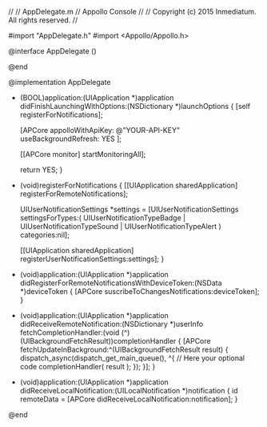 //
//  AppDelegate.m
//  Appollo Console
//
//  Copyright (c) 2015 Inmediatum. All rights reserved.
//

#import "AppDelegate.h"
#import <Appollo/Appollo.h>

@interface AppDelegate ()

@end

@implementation AppDelegate


- (BOOL)application:(UIApplication *)application didFinishLaunchingWithOptions:(NSDictionary *)launchOptions
{
    [self registerForNotifications];

    [APCore
        appolloWithApiKey: @"YOUR-API-KEY"
        useBackgroundRefresh: YES
    ];

    [[APCore monitor] startMonitoringAll];

    return YES;
}

- (void)registerForNotifications
{
    [[UIApplication sharedApplication] registerForRemoteNotifications];
    
    UIUserNotificationSettings *settings = [UIUserNotificationSettings
        settingsForTypes:(
            UIUserNotificationTypeBadge |
            UIUserNotificationTypeSound |
            UIUserNotificationTypeAlert
        )
        categories:nil];
    
    [[UIApplication sharedApplication] registerUserNotificationSettings:settings];
}

- (void)application:(UIApplication *)application didRegisterForRemoteNotificationsWithDeviceToken:(NSData *)deviceToken
{
    [APCore suscribeToChangesNotifications:deviceToken];
}

- (void)application:(UIApplication *)application didReceiveRemoteNotification:(NSDictionary *)userInfo fetchCompletionHandler:(void (^)(UIBackgroundFetchResult))completionHandler
{
    [APCore fetchUpdateInBackground:^(UIBackgroundFetchResult result) {
        dispatch_async(dispatch_get_main_queue(), ^{
            // Here your optional code
            completionHandler( result );
        });
    }];
}

- (void)application:(UIApplication *)application didReceiveLocalNotification:(UILocalNotification *)notification
{
    id remoteData = [APCore didReceiveLocalNotification:notification];
}

@end
